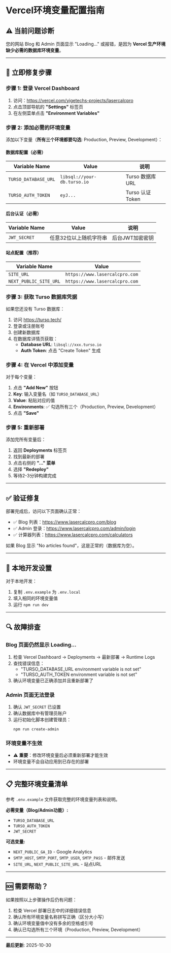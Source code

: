 # Vercel环境变量配置指南

## ⚠️ 当前问题诊断

您的网站 Blog 和 Admin 页面显示 "Loading..." 或报错，是因为 **Vercel 生产环境缺少必需的数据库环境变量**。

---

## 🔧 立即修复步骤

### 步骤 1: 登录 Vercel Dashboard

1. 访问：https://vercel.com/yigetechs-projects/lasercalcpro
2. 点击顶部导航的 **"Settings"** 标签页
3. 在左侧菜单点击 **"Environment Variables"**

### 步骤 2: 添加必需的环境变量

添加以下变量（**所有三个环境都要勾选**: Production, Preview, Development）：

#### 数据库配置（必需）

| Variable Name | Value | 说明 |
|--------------|-------|------|
| `TURSO_DATABASE_URL` | `libsql://your-db.turso.io` | Turso 数据库 URL |
| `TURSO_AUTH_TOKEN` | `eyJ...` | Turso 认证 Token |

#### 后台认证（必需）

| Variable Name | Value | 说明 |
|--------------|-------|------|
| `JWT_SECRET` | 任意32位以上随机字符串 | 后台JWT加密密钥 |

#### 站点配置（推荐）

| Variable Name | Value |
|--------------|-------|
| `SITE_URL` | `https://www.lasercalcpro.com` |
| `NEXT_PUBLIC_SITE_URL` | `https://www.lasercalcpro.com` |

### 步骤 3: 获取 Turso 数据库凭据

如果您还没有 Turso 数据库：

1. 访问 https://turso.tech/
2. 登录或注册账号
3. 创建新数据库
4. 在数据库详情页获取：
   - **Database URL**: `libsql://xxx.turso.io`
   - **Auth Token**: 点击 "Create Token" 生成

### 步骤 4: 在 Vercel 中添加变量

对于每个变量：

1. 点击 **"Add New"** 按钮
2. **Key**: 输入变量名（如 `TURSO_DATABASE_URL`）
3. **Value**: 粘贴对应的值
4. **Environments**: ✅ 勾选所有三个（Production, Preview, Development）
5. 点击 **"Save"**

### 步骤 5: 重新部署

添加完所有变量后：

1. 返回 **Deployments** 标签页
2. 找到最新的部署
3. 点击右侧的 **"..." 菜单**
4. 选择 **"Redeploy"**
5. 等待2-3分钟构建完成

---

## ✅ 验证修复

部署完成后，访问以下页面确认正常：

- ✅ Blog 列表：https://www.lasercalcpro.com/blog
- ✅ Admin 登录：https://www.lasercalcpro.com/admin/login
- ✅ 计算器列表：https://www.lasercalcpro.com/calculators

如果 Blog 显示 "No articles found"，这是正常的（数据库为空）。

---

## 🎯 本地开发设置

对于本地开发：

1. 复制 `.env.example` 为 `.env.local`
2. 填入相同的环境变量值
3. 运行 `npm run dev`

---

## 🔍 故障排查

### Blog 页面仍然显示 Loading...

1. 检查 Vercel Dashboard → Deployments → 最新部署 → Runtime Logs
2. 查找错误信息：
   - "TURSO_DATABASE_URL environment variable is not set"
   - "TURSO_AUTH_TOKEN environment variable is not set"
3. 确认环境变量已正确添加并且重新部署了

### Admin 页面无法登录

1. 确认 `JWT_SECRET` 已设置
2. 确认数据库中有管理员账户
3. 运行初始化脚本创建管理员：
   ```bash
   npm run create-admin
   ```

### 环境变量不生效

- ⚠️ **重要**：修改环境变量后必须重新部署才能生效
- 环境变量不会自动应用到已存在的部署

---

## 📋 完整环境变量清单

参考 `.env.example` 文件获取完整的环境变量列表和说明。

**必需变量（Blog/Admin功能）:**
- `TURSO_DATABASE_URL`
- `TURSO_AUTH_TOKEN`
- `JWT_SECRET`

**可选变量:**
- `NEXT_PUBLIC_GA_ID` - Google Analytics
- `SMTP_HOST`, `SMTP_PORT`, `SMTP_USER`, `SMTP_PASS` - 邮件发送
- `SITE_URL`, `NEXT_PUBLIC_SITE_URL` - 站点URL

---

## 🆘 需要帮助？

如果按照以上步骤操作后仍有问题：

1. 检查 Vercel 部署日志中的详细错误信息
2. 确认所有环境变量名称拼写正确（区分大小写）
3. 确认环境变量值中没有多余的空格或引号
4. 确认已勾选所有三个环境（Production, Preview, Development）

---

**最后更新**: 2025-10-30

